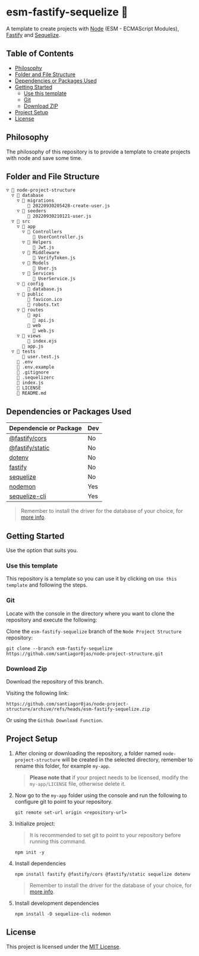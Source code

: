 # esm-fastify-sequelize 📂
A template to create projects with [Node](https://nodejs.org) (ESM - ECMAScript Modules), [Fastify](https://www.fastify.io) and [Sequelize](https://sequelize.org).

## Table of Contents
* [Philosophy](#philosophy)
* [Folder and File Structure](#folder-and-file-structure)
* [Dependencies or Packages Used](#dependencies-or-packages-used)
* [Getting Started](#getting-started)
    * [Use this template](#use-this-template)
	* [Git](#git)
    * [Download ZIP](#download-zip)
* [Project Setup](#project-setup)
* [License](#license)

## Philosophy
The philosophy of this repository is to provide a template to create projects with node and save some time.

## Folder and File Structure
```
▽ 📁 node-project-structure
  ▽ 📁 database
    ▽ 📁 migrations
        📄 20220930205428-create-user.js
    ▽ 📁 seeders
        📄 20220930210121-user.js
  ▽ 📁 src
    ▽ 📁 app
      ▽ 📁 Controllers
          📄 UserController.js
      ▽ 📁 Helpers
          📄 Jwt.js
      ▽ 📁 Middleware
          📄 VerifyToken.js
      ▽ 📁 Models
          📄 User.js
      ▽ 📁 Services
          📄 UserService.js
    ▽ 📁 config
      	📄 database.js
    ▽ 📁 public
        📄 favicon.ico
        📄 robots.txt
    ▽ 📁 routes
        📁 api
          📄 api.js
        📁 web
          📄 web.js
    ▽ 📁 views
        📄 index.ejs
      📄 app.js
  ▽ 📁 tests
      📄 user.test.js
    📄 .env
    📄 .env.example
    📄 .gitignore
    📄 .sequelizerc
    📄 index.js
    📄 LICENSE
    📄 README.md
```

## Dependencies or Packages Used

| Dependencie or Package                                           | Dev |
| ---------------------------------------------------------------- | --- |
| [@fastify/cors](https://www.npmjs.com/package/@fastify/cors)     | No  |
| [@fastify/static](https://www.npmjs.com/package/@fastify/static) | No  |
| [dotenv](https://www.npmjs.com/package/dotenv)                   | No  |
| [fastify](https://www.npmjs.com/package/fastify)                 | No  |
| [sequelize](https://www.npmjs.com/package/sequelize)             | No  |
| [nodemon](https://www.npmjs.com/package/nodemon)                 | Yes |
| [sequelize-cli](https://www.npmjs.com/package/sequelize-cli)     | Yes |
> Remember to install the driver for the database of your choice, for [more info](https://sequelize.org).

## Getting Started
Use the option that suits you.

### Use this template
This repository is a template so you can use it by clicking on `Use this template` and following the steps.

### Git
Locate with the console in the directory where you want to clone the repository and execute the following:

Clone the `esm-fastify-sequelize` branch of the `Node Project Structure` repository:
```console
git clone --branch esm-fastify-sequelize https://github.com/santiagor0jas/node-project-structure.git
```

### Download Zip
Download the repository of this branch.

Visiting the following link:
```
https://github.com/santiagor0jas/node-project-structure/archive/refs/heads/esm-fastify-sequelize.zip
```
Or using the `Github Download Function`.

## Project Setup

1. After cloning or downloading the repository, a folder named `node-project-structure` will be created in the selected directory, remember to rename this folder, for example `my-app`.
	> **Please note that** if your project needs to be licensed, modify the `my-app/LICENSE` file, otherwise delete it.

2. Now go to the `my-app` folder using the console and run the following to configure git to point to your repository.
	```console
	git remote set-url origin <repository-url>
	```

3. Initialize project:

	> It is recommended to set git to point to your repository before running this command.

	```console
	npm init -y
	```

4. Install dependencies
	```console
	npm install fastify @fastify/cors @fastify/static sequelize dotenv
	```
	> Remember to install the driver for the database of your choice, for [more info](https://sequelize.org).

5. Install development dependencies
	```console
	npm install -D sequelize-cli nodemon
	```

## License
This project is licensed under the [MIT License](./LICENSE).
